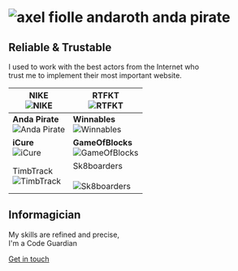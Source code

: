 # ![axel fiolle andaroth anda pirate](https://www.andapirate.com/_next/static/media/logo_andapirate.854999c9.svg)

## Reliable & Trustable
I used to work with the best actors from the Internet who  
trust me to implement their most important website.

| **NIKE**<br>![NIKE](https://www.anda.ninja/_next/image?url=%2Fimg%2Fb2b%2Frtfkt.jpeg&w=750&q=75)<br>                    | **RTFKT**<br>![RTFKT](https://www.anda.ninja/_next/image?url=%2Fimg%2Fb2b%2Fcryptopunk.jpeg&w=750&q=75)<br>               |
| ----------------------------------------------------------------------------------------------------------------------- | ------------------------------------------------------------------------------------------------------------------------- |
| **Anda Pirate**<br>![Anda Pirate](https://www.anda.ninja/_next/image?url=%2Fimg%2Fb2b%2Fandapirate.jpeg&w=750&q=75)<br> | **Winnables**<br>![Winnables](https://www.anda.ninja/_next/image?url=%2Fimg%2Fb2b%2Fwinnables.jpeg&w=750&q=75)<br>        |
| **iCure**<br>![iCure](https://www.anda.ninja/_next/image?url=%2Fimg%2Fb2b%2Ficure.jpeg&w=750&q=75)                      | **GameOfBlocks**<br>![GameOfBlocks](https://www.anda.ninja/_next/image?url=%2Fimg%2Fb2b%2Fscreenshot.jpeg&w=750&q=75)<br> |
| TimbTrack<br>![TimbTrack](https://www.anda.ninja/_next/image?url=%2Fimg%2Fb2b%2Ftimbtrack.jpeg&w=750&q=75)              | Sk8boarders<br><br>![Sk8boarders](https://www.anda.ninja/_next/image?url=%2Fimg%2Fb2b%2Fsk8boarders.jpeg&w=750&q=75)      |

## Informagician
My skills are refined and precise,  
I'm a Code Guardian

[Get in touch](mailto:anda_pirate@proton.me)
